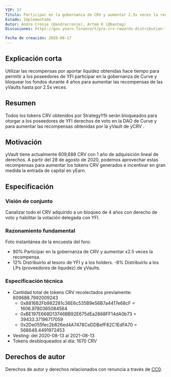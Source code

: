 ```yaml
---
YIP: 37
Título: Participar en la gobernanza de CRV y aumentar 2.5x veces la recompensa de CRV
Estado: Implementada
Autor: Andre Cronje (@andrecronje), Artem K (@banteg)
Discusiones: https://gov.yearn.finance/t/pre-crv-rewards-distribution-liquidation-or-boost/2481

Fecha de creación: 2020-08-17
---
```


## Explicación corta

Utilizar las recompensas por aportar liquidez obtenidas hace tiempo para permitir a los poseedores de YFI participar en la gobernanza de Curve y bloquear los fondos durante 4 años para aumentar las recompensas de las yVaults hasta por 2.5x veces.

## Resumen

Todos los tokens CRV obtenidos por StrategyYfii serán bloqueados para otorgar a los poseedores de YFI derechos de voto en la DAO de Curve y para aumentar las recompensas obtenidas por la yVault de yCRV .


## Motivación

yVault tiene actualmente 609,688 CRV con 1 año de adquisición lineal de derechos. A partir del 28 de agosto de 2020, podemos aprovechar estas recompensas para aumentar los tokens CRV generados e incentivar en gran medida la entrada de capital en yEarn.

## Especificación

### Visión de conjunto

Canalizar todo el CRV adquirido a un bloqueo de 4 años con derecho de voto y habilitar la votación delegada con YFI.

### Razonamiento fundamental

Foto instantánea de la encuesta del foro:
- 80% Participar en la gobernanza de CRV y aumentar x2.5 veces la recompensa.
- 12% Distribuirlo al tesoro de YFI y a los holders.
-8% Distribuirlo a los LPs (proveedores de liquidez) de yVaults.

### Especificación técnica

- Cantidad total de tokens CRV recolectados previamente: 609688.7992009243
  - 0x8816B2Fb982281c36E6c535B9e56B7a4417e68cF = 1606.9780365084564
  - 0xBE197E668D13746BB92E675dEa2868FF14dA0b73 = 39433.37196717059
  - 0x2De055fec2b826ed4A7478CeDDBefF82C1EdFA70 = 568648.4491972453
- Vesting: del 2020-08-13 al 2021-08-13
- Tokens desbloqueados al día: 1670 CRV

## Derechos de autor
Derechos de autor y derechos relacionados con renuncia a través de [CC0](https://creativecommons.org/publicdomain/zero/1.0/).

